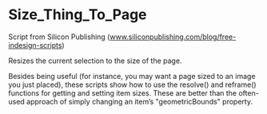 # Size_Thing_To_Page
Script from Silicon Publishing (www.siliconpublishing.com/blog/free-indesign-scripts)

Resizes the current selection to the size of the page.

Besides being useful (for instance, you may want a page sized to an image you just placed), these scripts show how to use the resolve() and reframe() functions for getting and setting item sizes. These are better than the often-used approach of simply changing an item’s "geometricBounds" property.
